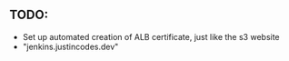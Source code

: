 ## TODO:
- Set up automated creation of ALB certificate, just like the s3 website
- "jenkins.justincodes.dev"